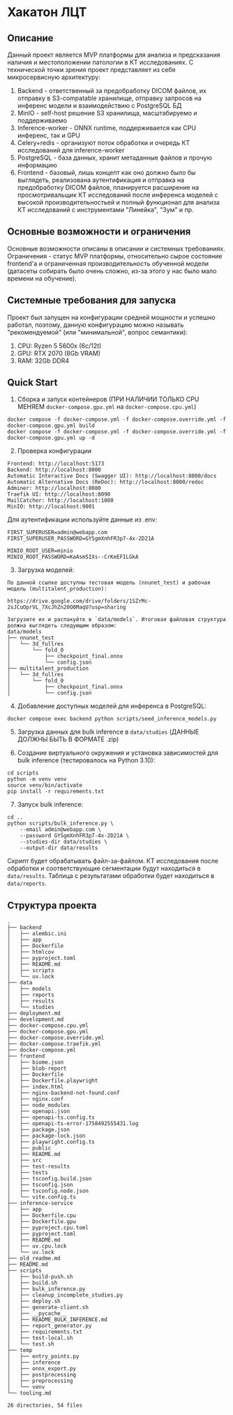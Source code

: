 # Хакатон ЛЦТ

## Описание

Данный проект является MVP платформы для анализа и предсказания наличия и местоположении патологии в КТ исследованиях. С технической точки зрения проект представляет из себя микросервисную архитектуру:
1. Backend - ответственный за предобработку DICOM файлов, их отправку в S3-compatable хранилище, отправку запросов на инференс модели и взаимодействию с PostgreSQL БД
2. MinIO - self-host решение S3 хранилища, масштабируемо и поддерживаемо
3. Inference-worker - ONNX runtime, поддерживается как CPU инференс, так и GPU
4. Celery+redis - организуют поток обработки и очередь КТ исследований для inference-worker
4. PostgreSQL - база данных, хранит метаданные файлов и прочую информацию
5. Frontend - базовый, лишь концепт как оно должно было бы выглядеть, реализована аутентификация и отправка на предобработку DICOM файлов, планируется расширение на просмотривальщик КТ исследований после инференса моделей с высокой производительностьей и полный функционал для анализа КТ исследований с инструментами "Линейка", "Зум" и пр.

## Основные возможности и ограничения

Основные возможности описаны в описании и системных требованиях. Ограничения - статус MVP платформы, относительно сырое состояние frontend'а и ограниченная производительность обученной модели (датасеты собирать было очень сложно, из-за этого у нас было мало времени на обучение). 

## Системные требования для запуска

Проект был запущен на конфигурации средней мощности и успешно работал, поэтому, данную конфигурацию можно называть "рекомендуемой" (или "минимальной", вопрос семантики):

1. CPU: Ryzen 5 5600x (6c/12t)
2. GPU: RTX 2070 (8Gb VRAM)
3. RAM: 32Gb DDR4

## Quick Start

1. Сборка и запуск контейнеров (ПРИ НАЛИЧИИ ТОЛЬКО CPU МЕНЯЕМ `docker-compose.gpu.yml` на `docker-compose.cpu.yml`)

```
docker compose -f docker-compose.yml -f docker-compose.override.yml -f docker-compose.gpu.yml build
docker compose -f docker-compose.yml -f docker-compose.override.yml -f docker-compose.gpu.yml up -d
```

2. Проверка конфигурации

```
Frontend: http://localhost:5173
Backend: http://localhost:8000
Automatic Interactive Docs (Swagger UI): http://localhost:8000/docs
Automatic Alternative Docs (ReDoc): http://localhost:8000/redoc
Adminer: http://localhost:8080
Traefik UI: http://localhost:8090
MailCatcher: http://localhost:1080
MinIO: http://localhost:9001
```

Для аутентификации используйте данные из .env:

```
FIRST_SUPERUSER=admin@webapp.com
FIRST_SUPERUSER_PASSWORD=GYSgmXnhFR3p7-4x-2D21A

MINIO_ROOT_USER=minio
MINIO_ROOT_PASSWORD=KaAsm5IXs--CrKeEFILGkA
```

3. Загрузка моделей:

```
По данной ссылке доступны тестовая модель (nnunet_test) и рабочая модель (multitalent_production): 

https://drive.google.com/drive/folders/1SZrMc-2sJCuOprVL_7XcJhZn20O0MaqU?usp=sharing

Загрузите их и распакуйте в `data/models`. Итоговая файловая структура должна выглядеть следующим образом:
data/models
├── nnunet_test
│   └── 3d_fullres
│       └── fold_0
│           ├── checkpoint_final.onnx
│           └── config.json
├── multitalent_production
│   └── 3d_fullres
│       └── fold_0
│           ├── checkpoint_final.onnx
│           └── config.json
```

4. Добавление доступных моделей для инференса в PostgreSQL:

```
docker compose exec backend python scripts/seed_inference_models.py
```

5. Загрузка данных для bulk inference в `data/studies` (ДАННЫЕ ДОЛЖНЫ БЫТЬ В ФОРМАТЕ .zip)

6. Создание виртуального окружения и установка зависимостей для bulk inference (тестировалось на Python 3.10):

```
cd scripts
python -m venv venv
source venv/bin/activate
pip install -r requirements.txt
```

7. Запуск bulk inference:

```
cd ..
python scripts/bulk_inference.py \
    --email admin@webapp.com \
    --password GYSgmXnhFR3p7-4x-2D21A \
    --studies-dir data/studies \
    --output-dir data/results
```

Скрипт будет обрабатывать файл-за-файлом. КТ исследования после обработки и соответствующие сегментации будут находиться в `data/results`. Таблица с результатами обработки будет находиться в `data/reports`.

## Структура проекта

```
.
├── backend
│   ├── alembic.ini
│   ├── app
│   ├── Dockerfile
│   ├── htmlcov
│   ├── pyproject.toml
│   ├── README.md
│   ├── scripts
│   └── uv.lock
├── data
│   ├── models
│   ├── reports
│   ├── results
│   └── studies
├── deployment.md
├── development.md
├── docker-compose.cpu.yml
├── docker-compose.gpu.yml
├── docker-compose.override.yml
├── docker-compose.traefik.yml
├── docker-compose.yml
├── frontend
│   ├── biome.json
│   ├── blob-report
│   ├── Dockerfile
│   ├── Dockerfile.playwright
│   ├── index.html
│   ├── nginx-backend-not-found.conf
│   ├── nginx.conf
│   ├── node_modules
│   ├── openapi.json
│   ├── openapi-ts.config.ts
│   ├── openapi-ts-error-1758492555431.log
│   ├── package.json
│   ├── package-lock.json
│   ├── playwright.config.ts
│   ├── public
│   ├── README.md
│   ├── src
│   ├── test-results
│   ├── tests
│   ├── tsconfig.build.json
│   ├── tsconfig.json
│   ├── tsconfig.node.json
│   └── vite.config.ts
├── inference-service
│   ├── app
│   ├── Dockerfile.cpu
│   ├── Dockerfile.gpu
│   ├── pyproject.cpu.toml
│   ├── pyproject.toml
│   ├── README.md
│   ├── uv.cpu.lock
│   └── uv.lock
├── old_readme.md
├── README.md
├── scripts
│   ├── build-push.sh
│   ├── build.sh
│   ├── bulk_inference.py
│   ├── cleanup_incomplete_studies.py
│   ├── deploy.sh
│   ├── generate-client.sh
│   ├── __pycache__
│   ├── README_BULK_INFERENCE.md
│   ├── report_generator.py
│   ├── requirements.txt
│   ├── test-local.sh
│   └── test.sh
├── temp
│   ├── entry_points.py
│   ├── inference
│   ├── onnx_export.py
│   ├── postprocessing
│   ├── preprocessing
│   └── venv
└── tooling.md

26 directories, 54 files
```